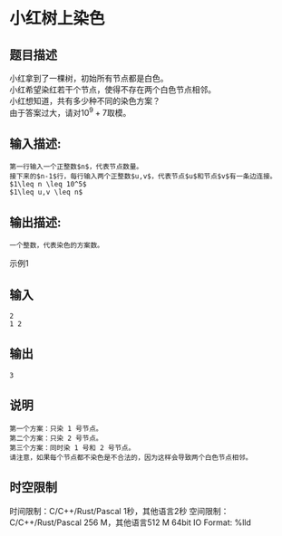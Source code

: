 # 小红树上染色

## 题目描述

小红拿到了一棵树，初始所有节点都是白色。  
小红希望染红若干个节点，使得不存在两个白色节点相邻。  
小红想知道，共有多少种不同的染色方案？  
由于答案过大，请对$10^9+7$取模。

## 输入描述:
    
    
    第一行输入一个正整数$n$，代表节点数量。  
    接下来的$n-1$行，每行输入两个正整数$u,v$，代表节点$u$和节点$v$有一条边连接。  
    $1\leq n \leq 10^5$  
    $1\leq u,v \leq n$

## 输出描述:
    
    
    一个整数，代表染色的方案数。

示例1 

## 输入
    
    
    2
    1 2

## 输出
    
    
    3

## 说明
    
    
    第一个方案：只染 1 号节点。  
    第二个方案：只染 2 号节点。  
    第三个方案：同时染 1 号和 2 号节点。  
    请注意，如果每个节点都不染色是不合法的，因为这样会导致两个白色节点相邻。  
    


## 时空限制

时间限制：C/C++/Rust/Pascal 1秒，其他语言2秒
空间限制：C/C++/Rust/Pascal 256 M，其他语言512 M
64bit IO Format: %lld